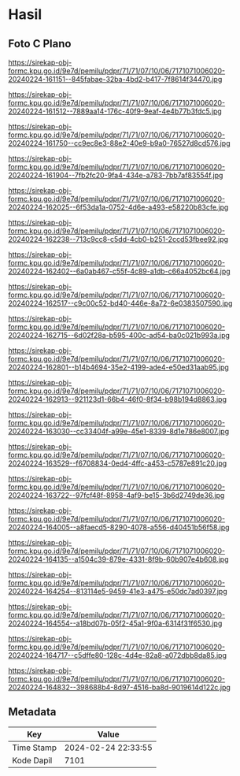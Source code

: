 # Hasil

## Foto C Plano

https://sirekap-obj-formc.kpu.go.id/9e7d/pemilu/pdpr/71/71/07/10/06/7171071006020-20240224-161151--845fabae-32ba-4bd2-b417-7f8614f34470.jpg

https://sirekap-obj-formc.kpu.go.id/9e7d/pemilu/pdpr/71/71/07/10/06/7171071006020-20240224-161512--7889aa14-176c-40f9-9eaf-4e4b77b3fdc5.jpg

https://sirekap-obj-formc.kpu.go.id/9e7d/pemilu/pdpr/71/71/07/10/06/7171071006020-20240224-161750--cc9ec8e3-88e2-40e9-b9a0-76527d8cd576.jpg

https://sirekap-obj-formc.kpu.go.id/9e7d/pemilu/pdpr/71/71/07/10/06/7171071006020-20240224-161904--7fb2fc20-9fa4-434e-a783-7bb7af83554f.jpg

https://sirekap-obj-formc.kpu.go.id/9e7d/pemilu/pdpr/71/71/07/10/06/7171071006020-20240224-162025--6f53da1a-0752-4d6e-a493-e58220b83cfe.jpg

https://sirekap-obj-formc.kpu.go.id/9e7d/pemilu/pdpr/71/71/07/10/06/7171071006020-20240224-162238--713c9cc8-c5dd-4cb0-b251-2ccd53fbee92.jpg

https://sirekap-obj-formc.kpu.go.id/9e7d/pemilu/pdpr/71/71/07/10/06/7171071006020-20240224-162402--6a0ab467-c55f-4c89-a1db-c66a4052bc64.jpg

https://sirekap-obj-formc.kpu.go.id/9e7d/pemilu/pdpr/71/71/07/10/06/7171071006020-20240224-162517--c9c00c52-bd40-446e-8a72-6e0383507590.jpg

https://sirekap-obj-formc.kpu.go.id/9e7d/pemilu/pdpr/71/71/07/10/06/7171071006020-20240224-162715--6d02f28a-b595-400c-ad54-ba0c021b993a.jpg

https://sirekap-obj-formc.kpu.go.id/9e7d/pemilu/pdpr/71/71/07/10/06/7171071006020-20240224-162801--b14b4694-35e2-4199-ade4-e50ed31aab95.jpg

https://sirekap-obj-formc.kpu.go.id/9e7d/pemilu/pdpr/71/71/07/10/06/7171071006020-20240224-162913--921123d1-66b4-46f0-8f34-b98b194d8863.jpg

https://sirekap-obj-formc.kpu.go.id/9e7d/pemilu/pdpr/71/71/07/10/06/7171071006020-20240224-163030--cc33404f-a99e-45e1-8339-8d1e786e8007.jpg

https://sirekap-obj-formc.kpu.go.id/9e7d/pemilu/pdpr/71/71/07/10/06/7171071006020-20240224-163529--f6708834-0ed4-4ffc-a453-c5787e891c20.jpg

https://sirekap-obj-formc.kpu.go.id/9e7d/pemilu/pdpr/71/71/07/10/06/7171071006020-20240224-163722--97fcf48f-8958-4af9-be15-3b6d2749de36.jpg

https://sirekap-obj-formc.kpu.go.id/9e7d/pemilu/pdpr/71/71/07/10/06/7171071006020-20240224-164005--a8faecd5-8290-4078-a556-d40451b56f58.jpg

https://sirekap-obj-formc.kpu.go.id/9e7d/pemilu/pdpr/71/71/07/10/06/7171071006020-20240224-164135--a1504c39-879e-4331-8f9b-60b907e4b608.jpg

https://sirekap-obj-formc.kpu.go.id/9e7d/pemilu/pdpr/71/71/07/10/06/7171071006020-20240224-164254--813114e5-9459-41e3-a475-e50dc7ad0397.jpg

https://sirekap-obj-formc.kpu.go.id/9e7d/pemilu/pdpr/71/71/07/10/06/7171071006020-20240224-164554--a18bd07b-05f2-45a1-9f0a-6314f31f6530.jpg

https://sirekap-obj-formc.kpu.go.id/9e7d/pemilu/pdpr/71/71/07/10/06/7171071006020-20240224-164717--c5dffe80-128c-4d4e-82a8-a072dbb8da85.jpg

https://sirekap-obj-formc.kpu.go.id/9e7d/pemilu/pdpr/71/71/07/10/06/7171071006020-20240224-164832--398688b4-8d97-4516-ba8d-9019614d122c.jpg


## Metadata

| Key        | Value               |
| ---------- | ------------------- |
| Time Stamp | 2024-02-24 22:33:55 |
| Kode Dapil | 7101                |



